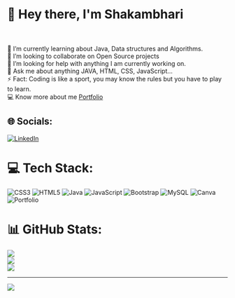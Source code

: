 # 💫 Hey there, I'm Shakambhari
<br><br>🌱 I’m currently learning about Java, Data structures and Algorithms.<br>👯 I’m looking to collaborate on Open Source projects<br>🤔 I’m looking for help with anything I am currently working on.<br>💬 Ask me about anything JAVA, HTML, CSS, JavaScript...<br>⚡ Fact: Coding is like a sport, you may know the rules but you have to play to learn.<br> 💻 Know more about me <a href="https://sonal029.github.io/">Portfolio</a>


## 🌐 Socials:
[![LinkedIn](https://img.shields.io/badge/LinkedIn-%230077B5.svg?logo=linkedin&logoColor=white)](https://www.linkedin.com/in/shakambhari-40a788264/)

# 💻 Tech Stack:
![CSS3](https://img.shields.io/badge/css3-%231572B6.svg?style=for-the-badge&logo=css3&logoColor=white) ![HTML5](https://img.shields.io/badge/html5-%23E34F26.svg?style=for-the-badge&logo=html5&logoColor=white) ![Java](https://img.shields.io/badge/java-%23ED8B00.svg?style=for-the-badge&logo=java&logoColor=white) ![JavaScript](https://img.shields.io/badge/javascript-%23323330.svg?style=for-the-badge&logo=javascript&logoColor=%23F7DF1E) ![Bootstrap](https://img.shields.io/badge/bootstrap-%23563D7C.svg?style=for-the-badge&logo=bootstrap&logoColor=white) ![MySQL](https://img.shields.io/badge/mysql-%2300f.svg?style=for-the-badge&logo=mysql&logoColor=white) ![Canva](https://img.shields.io/badge/Canva-%2300C4CC.svg?style=for-the-badge&logo=Canva&logoColor=white) ![Portfolio](https://img.shields.io/badge/Portfolio-%23000000.svg?style=for-the-badge&logo=firefox&logoColor=#FF7139)
# 📊 GitHub Stats:
![](https://github-readme-stats.vercel.app/api?username=Sonal029&theme=dark&hide_border=false&include_all_commits=true&count_private=true)<br/>
![](https://github-readme-streak-stats.herokuapp.com/?user=Sonal029&theme=dark&hide_border=false)<br/>
![](https://github-readme-stats.vercel.app/api/top-langs/?username=Sonal029&theme=dark&hide_border=false&include_all_commits=true&count_private=true&layout=compact)

---
[![](https://visitcount.itsvg.in/api?id=Sonal029&icon=0&color=0)](https://visitcount.itsvg.in)
